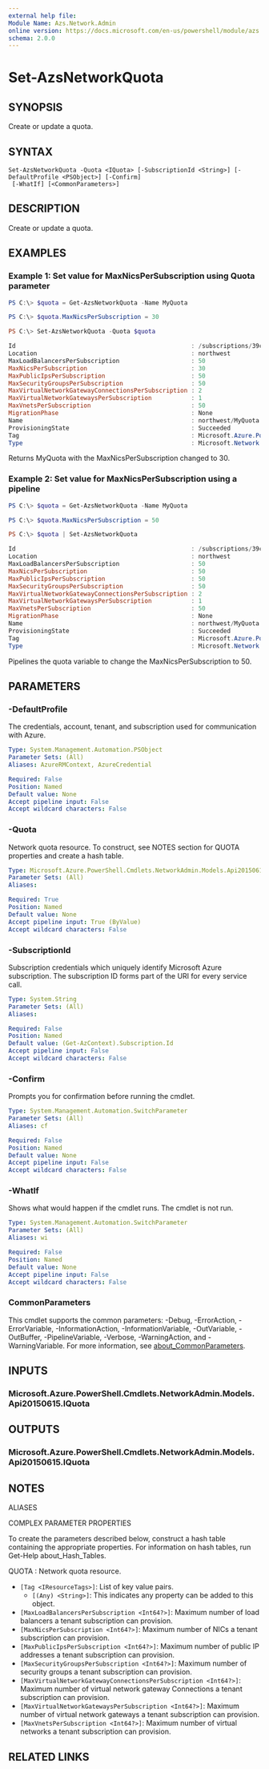 ```yaml
---
external help file:
Module Name: Azs.Network.Admin
online version: https://docs.microsoft.com/en-us/powershell/module/azs.network.admin/set-azsnetworkquota
schema: 2.0.0
---
```


# Set-AzsNetworkQuota

## SYNOPSIS
Create or update a quota.

## SYNTAX

```
Set-AzsNetworkQuota -Quota <IQuota> [-SubscriptionId <String>] [-DefaultProfile <PSObject>] [-Confirm]
 [-WhatIf] [<CommonParameters>]
```

## DESCRIPTION
Create or update a quota.

## EXAMPLES

### Example 1: Set value for MaxNicsPerSubscription using Quota parameter
```powershell
PS C:\> $quota = Get-AzsNetworkQuota -Name MyQuota

PS C:\> $quota.MaxNicsPerSubscription = 30

PS C:\> Set-AzsNetworkQuota -Quota $quota

Id                                                 : /subscriptions/39c82aed-b2b7-4a66-abdb-611de00bf11e/providers/Microsoft.Network.Admin/locations/northwest/quotas/MyQuota
Location                                           : northwest
MaxLoadBalancersPerSubscription                    : 50
MaxNicsPerSubscription                             : 30
MaxPublicIpsPerSubscription                        : 50
MaxSecurityGroupsPerSubscription                   : 50
MaxVirtualNetworkGatewayConnectionsPerSubscription : 2
MaxVirtualNetworkGatewaysPerSubscription           : 1
MaxVnetsPerSubscription                            : 50
MigrationPhase                                     : None
Name                                               : northwest/MyQuota
ProvisioningState                                  : Succeeded
Tag                                                : Microsoft.Azure.PowerShell.Cmdlets.NetworkAdmin.Models.Api20150615.ResourceTags
Type                                               : Microsoft.Network.Admin/quotas
```

Returns MyQuota with the MaxNicsPerSubscription changed to 30.

### Example 2: Set value for MaxNicsPerSubscription using a pipeline
```powershell
PS C:\> $quota = Get-AzsNetworkQuota -Name MyQuota

PS C:\> $quota.MaxNicsPerSubscription = 50

PS C:\> $quota | Set-AzsNetworkQuota

Id                                                 : /subscriptions/39c82aed-b2b7-4a66-abdb-611de00bf11e/providers/Microsoft.Network.Admin/locations/northwest/quotas/MyQuota
Location                                           : northwest
MaxLoadBalancersPerSubscription                    : 50
MaxNicsPerSubscription                             : 50
MaxPublicIpsPerSubscription                        : 50
MaxSecurityGroupsPerSubscription                   : 50
MaxVirtualNetworkGatewayConnectionsPerSubscription : 2
MaxVirtualNetworkGatewaysPerSubscription           : 1
MaxVnetsPerSubscription                            : 50
MigrationPhase                                     : None
Name                                               : northwest/MyQuota
ProvisioningState                                  : Succeeded
Tag                                                : Microsoft.Azure.PowerShell.Cmdlets.NetworkAdmin.Models.Api20150615.ResourceTags
Type                                               : Microsoft.Network.Admin/quotas
```

Pipelines the quota variable to change the MaxNicsPerSubscription to 50.

## PARAMETERS

### -DefaultProfile
The credentials, account, tenant, and subscription used for communication with Azure.

```yaml
Type: System.Management.Automation.PSObject
Parameter Sets: (All)
Aliases: AzureRMContext, AzureCredential

Required: False
Position: Named
Default value: None
Accept pipeline input: False
Accept wildcard characters: False
```

### -Quota
Network quota resource.
To construct, see NOTES section for QUOTA properties and create a hash table.

```yaml
Type: Microsoft.Azure.PowerShell.Cmdlets.NetworkAdmin.Models.Api20150615.IQuota
Parameter Sets: (All)
Aliases:

Required: True
Position: Named
Default value: None
Accept pipeline input: True (ByValue)
Accept wildcard characters: False
```

### -SubscriptionId
Subscription credentials which uniquely identify Microsoft Azure subscription.
The subscription ID forms part of the URI for every service call.

```yaml
Type: System.String
Parameter Sets: (All)
Aliases:

Required: False
Position: Named
Default value: (Get-AzContext).Subscription.Id
Accept pipeline input: False
Accept wildcard characters: False
```

### -Confirm
Prompts you for confirmation before running the cmdlet.

```yaml
Type: System.Management.Automation.SwitchParameter
Parameter Sets: (All)
Aliases: cf

Required: False
Position: Named
Default value: None
Accept pipeline input: False
Accept wildcard characters: False
```

### -WhatIf
Shows what would happen if the cmdlet runs.
The cmdlet is not run.

```yaml
Type: System.Management.Automation.SwitchParameter
Parameter Sets: (All)
Aliases: wi

Required: False
Position: Named
Default value: None
Accept pipeline input: False
Accept wildcard characters: False
```

### CommonParameters
This cmdlet supports the common parameters: -Debug, -ErrorAction, -ErrorVariable, -InformationAction, -InformationVariable, -OutVariable, -OutBuffer, -PipelineVariable, -Verbose, -WarningAction, and -WarningVariable. For more information, see [about_CommonParameters](http://go.microsoft.com/fwlink/?LinkID=113216).

## INPUTS

### Microsoft.Azure.PowerShell.Cmdlets.NetworkAdmin.Models.Api20150615.IQuota

## OUTPUTS

### Microsoft.Azure.PowerShell.Cmdlets.NetworkAdmin.Models.Api20150615.IQuota

## NOTES

ALIASES

COMPLEX PARAMETER PROPERTIES

To create the parameters described below, construct a hash table containing the appropriate properties. For information on hash tables, run Get-Help about_Hash_Tables.


QUOTA <IQuota>: Network quota resource.
  - `[Tag <IResourceTags>]`: List of key value pairs.
    - `[(Any) <String>]`: This indicates any property can be added to this object.
  - `[MaxLoadBalancersPerSubscription <Int64?>]`: Maximum number of load balancers a tenant subscription can provision.
  - `[MaxNicsPerSubscription <Int64?>]`: Maximum number of NICs a tenant subscription can provision.
  - `[MaxPublicIpsPerSubscription <Int64?>]`: Maximum number of public IP addresses a tenant subscription can provision.
  - `[MaxSecurityGroupsPerSubscription <Int64?>]`: Maximum number of security groups a tenant subscription can provision.
  - `[MaxVirtualNetworkGatewayConnectionsPerSubscription <Int64?>]`: Maximum number of virtual network gateway Connections a tenant subscription can provision.
  - `[MaxVirtualNetworkGatewaysPerSubscription <Int64?>]`: Maximum number of virtual network gateways a tenant subscription can provision.
  - `[MaxVnetsPerSubscription <Int64?>]`: Maximum number of virtual networks a tenant subscription can provision.

## RELATED LINKS

